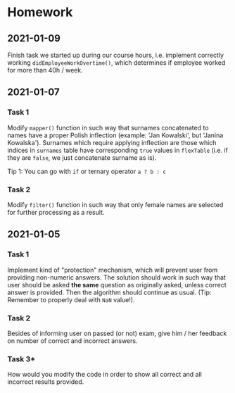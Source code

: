 # Homework

## 2021-01-09

Finish task we started up during our course hours, i.e. implement
correctly working `didEmployeeWorkOvertime()`, which determines
if employee worked for more than 40h / week.


## 2021-01-07

### Task 1

Modify `mapper()` function in such way that surnames concatenated
to names have a proper Polish inflection (example: 'Jan Kowalski',
but 'Janina Kowalska'). Surnames which require applying inflection
are those which indices in `surnames` table have corresponding
`true` values in `flexTable` (i.e. if they are `false`, we just
concatenate surname as is).

Tip 1: You can go with `if` or ternary operator `a ? b : c` 

### Task 2

Modify `filter()` function in such way that only female names
are selected for further processing as a result.


## 2021-01-05

### Task 1

Implement kind of "protection" mechanism, which will prevent user
from providing non-numeric answers. The solution should work in
such way that user should be asked **the same** question as
originally asked, unless correct answer is provided. Then the
algorithm should continue as usual. (Tip: Remember to properly
deal with `NaN` value!).

### Task 2

Besides of informing user on passed (or not) exam, give him / her
feedback on number of correct and incorrect answers.

### Task 3*

How would you modify the code in order to show all correct and
all incorrect results provided.

